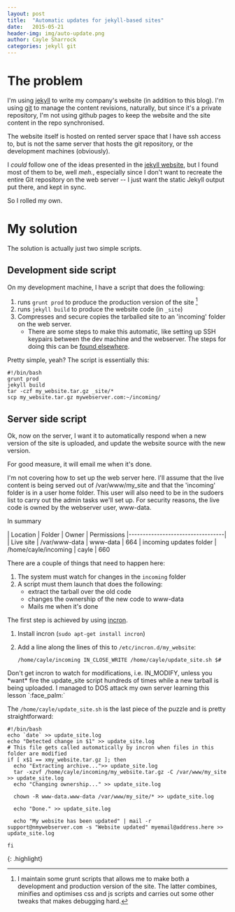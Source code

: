 ```yaml
---
layout: post
title:  "Automatic updates for jekyll-based sites"
date:   2015-05-21
header-img: img/auto-update.png
author: Cayle Sharrock
categories: jekyll git 
---
```


# The problem

I'm using [jekyll] to write my company's website (in addition to this blog). I'm using [git] to manage the content 
revisions, naturally, but since it's a private repository, I'm not using github pages to keep the website and the 
site content in the repo synchronised.

The website itself is hosted on rented server space that I have ssh access to, but is not the same server that hosts
the git repository, or the development machines (obviously).

I *could* follow one of the ideas presented in the [jekyll website](http://jekyllrb.com/docs/deployment-methods/), but 
 I found most of them to be, well *meh.*, especially since I don't want to recreate the entire Git repository on the web 
 server -- I just want the static Jekyll output put there, and kept in sync. 
 
So I rolled my own.
 
# My solution

The solution is actually just two simple scripts.

## Development side script

On my development machine, I have a script that does the following:

1. runs `grunt prod` to produce the production version of the site [^1]
2. runs `jekyll build` to produce the website code (in `_site`)
3. Compresses and secure copies the tarballed site to an 'incoming' folder on the web server.
    * There are some steps to make this automatic, like setting up SSH keypairs between the dev machine and the webserver.
        The steps for doing this can be [found elsewhere](https://www.debian.org/devel/passwordlessssh).

Pretty simple, yeah? The script is essentially this:

    #!/bin/bash
    grunt prod
    jekyll build
    tar -czf my_website.tar.gz _site/*
    scp my_website.tar.gz mywebserver.com:~/incoming/

[^1]: I maintain some grunt scripts that allows me to make both a development and production version of the site. 
      The latter combines, minifies and optimises css and js scripts and carries out some other tweaks that makes debugging hard.    

## Server side script

Ok, now on the server, I want it to automatically respond when a new version of the site is uploaded, and update 
the website source with the new version.

For good measure, it will email me when it's done.

I'm not covering how to set up the web server here. I'll assume that the live content is being served out of /var/www/my_site
 and that the 'incoming' folder is in a user home folder. This user will also need to be in the sudoers list to carry out the
 admin tasks we'll set up. For security reasons, the live code is owned by the webserver user, www-data.
  
In summary
  
| Location | Folder | Owner | Permissions
|----------------------------------|
| Live site | /var/www-data | www-data | 664
| incoming updates folder | /home/cayle/incoming | cayle | 660
  
 
There are a couple of things that need to happen here:

1. The system must watch for changes in the `incoming` folder
2. A script must them launch that does the following:
    * extract the tarball over the old code
    * changes the ownership of the new code to www-data
    * Mails me when it's done
    
The first step is achieved by using [incron](http://www.cyberciti.biz/faq/linux-inotify-examples-to-replicate-directories/).

1. Install incron (`sudo apt-get install incron`)
2. Add a line along the lines of this to `/etc/incron.d/my_website`:

     `/home/cayle/incoming IN_CLOSE_WRITE /home/cayle/update_site.sh $#`

<div class="note warning" markdown='1'>
Don't get incron to watch for modifications, i.e. IN_MODIFY, unless you *want* fire the update_site script hundreds of times while
      a new tarball is being uploaded. I managed to DOS attack my own server learning this lesson `:face_palm:`
</div>       

The `/home/cayle/update_site.sh` is the last piece of the puzzle and is pretty straightforward:
 
    #!/bin/bash
    echo `date` >> update_site.log
    echo "Detected change in $1" >> update_site.log
    # This file gets called automatically by incron when files in this folder are modified
    if [ x$1 == xmy_website.tar.gz ]; then
      echo "Extracting archive...">> update_site.log
      tar -xzvf /home/cayle/incoming/my_website.tar.gz -C /var/www/my_site >> update_site.log
      echo "Changing ownership..." >> update_site.log
    
      chown -R www-data.www-data /var/www/my_site/* >> update_site.log
    
      echo "Done." >> update_site.log
    
      echo "My website has been updated" | mail -r support@nmywebserver.com -s "Website updated" myemail@address.here >> update_site.log
    
    fi
{: .highlight}
 

    
  
 [jekyll]: http://jekyllrb.com/
 [git]: http://github.com 